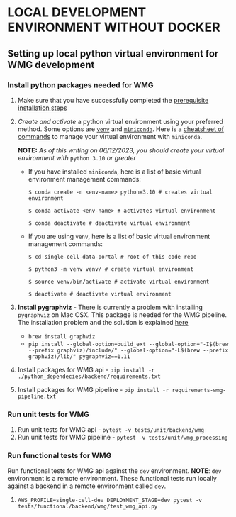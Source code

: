 # LOCAL DEVELOPMENT ENVIRONMENT WITHOUT DOCKER

## Setting up local python virtual environment for WMG development

### Install python packages needed for WMG

1. Make sure that you have successfully completed the [prerequisite installation steps](./README.md#pre-requisite-installations-and-setups)
1. _Create and activate_ a python virtual environment using your preferred method. Some options are [`venv`](https://realpython.com/python-virtual-environments-a-primer/) and [`miniconda`](https://conda.io/projects/conda/en/stable/user-guide/install/macos.html#install-macos-silent). Here is a [cheatsheet of commands](https://conda.io/projects/conda/en/stable/user-guide/cheatsheet.html) to manage your virtual environment with `miniconda`.

   **NOTE:** _As of this writing on 06/12/2023, you should create your virtual environment with_ `python 3.10` _or greater_

   - If you have installed `miniconda`, here is a list of basic virtual environment management commands:

     ```
     $ conda create -n <env-name> python=3.10 # creates virtual environment

     $ conda activate <env-name> # activates virtual environment

     $ conda deactivate # deactivate virtual environment
     ```

   - If you are using `venv`, here is a list of basic virtual environment management commands:

     ```
     $ cd single-cell-data-portal # root of this code repo

     $ python3 -m venv venv/ # create virtual environment

     $ source venv/bin/activate # activate virtual environment

     $ deactivate # deactivate virtual environment
     ```

1. **Install pygraphviz** -
   There is currently a problem with installing `pygraphviz` on Mac OSX. This package is needed for the WMG pipeline. The installation problem and the solution is explained [here](https://github.com/pygraphviz/pygraphviz/issues/11#issuecomment-1380458670)

   - `brew install graphviz`
   - `pip install --global-option=build_ext --global-option="-I$(brew --prefix graphviz)/include/" --global-option="-L$(brew --prefix graphviz)/lib/" pygraphviz==1.11`

1. Install packages for WMG api - `pip install -r ./python_dependecies/backend/requirements.txt`
1. Install packages for WMG pipeline - `pip install -r requirements-wmg-pipeline.txt`

### Run unit tests for WMG

1. Run unit tests for WMG api - `pytest -v tests/unit/backend/wmg`
1. Run unit tests for WMG pipeline - `pytest -v tests/unit/wmg_processing`

### Run functional tests for WMG

Run functional tests for WMG api against the `dev` environment.
**NOTE**: `dev` environment is a remote environment. These functional tests run locally against a backend in a remote environment called `dev`.

1. `AWS_PROFILE=single-cell-dev DEPLOYMENT_STAGE=dev pytest -v tests/functional/backend/wmg/test_wmg_api.py`
